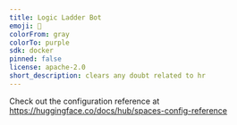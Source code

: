 ```yaml
---
title: Logic Ladder Bot
emoji: 🦀
colorFrom: gray
colorTo: purple
sdk: docker
pinned: false
license: apache-2.0
short_description: clears any doubt related to hr
---
```


Check out the configuration reference at https://huggingface.co/docs/hub/spaces-config-reference
